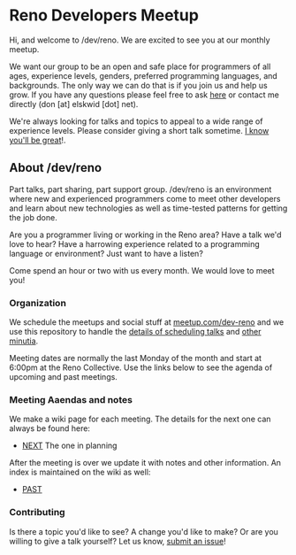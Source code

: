 # Reno Developers Meetup

Hi, and welcome to /dev/reno. We are excited to see you at our monthly meetup.  

We want our group to be an open and safe place for programmers of all ages, experience levels, genders, preferred programming languages, and backgrounds. The only way we can do that is if you join us and help us grow. If you have any questions please feel free to ask [here](http://meetup.com/dev-reno) or contact me directly (don [at] elskwid [dot] net).

We're always looking for talks and topics to appeal to a wide range of experience levels. Please consider giving a short talk sometime. [I know you'll be great](https://github.com/renodevelopers/meetups/issues?state=open)!.

## About /dev/reno

Part talks, part sharing, part support group. /dev/reno is an environment where new and experienced programmers come to meet other developers and learn about new technologies as well as time-tested patterns for getting the job done.

Are you a programmer living or working in the Reno area? Have a talk we'd love to hear? Have a harrowing experience related to a programming language or environment? Just want to have a listen? 

Come spend an hour or two with us every month. We would love to meet you!

### Organization

We schedule the meetups and social stuff at [meetup.com/dev-reno](http://www.meetup.com/dev-reno/) and we use this repository to handle the [details of scheduling talks](https://github.com/renodevelopers/meetups/issues) and [other minutia](https://github.com/renodevelopers/meetups/wiki). 

Meeting dates are normally the last Monday of the month and start at 6:00pm at the Reno Collective. Use the links below to see the agenda of upcoming and past meetings.

### Meeting Aaendas and notes

We make a wiki page for each meeting. The details for the next one can always be found here:

- [NEXT](https://github.com/renodevelopers/meetups/wiki/next) The one in planning

After the meeting is over we update it with notes and other information. An index is maintained on the wiki as well:

- [PAST](https://github.com/renodevelopers/meetups/wiki/past)

### Contributing

Is there a topic you'd like to see? A change you'd like to make? Or are you willing to give a talk yourself? Let us know, [submit an issue](https://github.com/renodevelopers/meetups/issues?state=open)!

